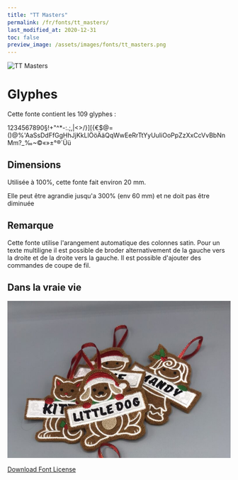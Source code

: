 ```yaml
---
title: "TT Masters"
permalink: /fr/fonts/tt_masters/
last_modified_at: 2020-12-31
toc: false
preview_image: /assets/images/fonts/tt_masters.png
---
```

![TT Masters](/assets/images/fonts/tt_masters.png)
# Glyphes

Cette fonte contient les 109 glyphes :


1234567890§!+"^*-:.;,|<>/\}][{€$@=()@%'AaSsDdFfGgHhJjKkLlÖöÄäQqWwEeRrTtYyUuIiOoPpZzXxCcVvBbNnMm?_‰~©«»±°®´Üü



## Dimensions

Utilisée à 100%, cette fonte fait environ 20 mm.

Elle peut être agrandie jusqu'a 300% (env 60 mm) et ne doit pas être diminuée

## Remarque
Cette fonte utilise l'arangement automatique des colonnes satin. 
Pour un texte multiligne il est possible de broder alternativement de la gauche vers la droite  et de la droite vers la gauche.
Il est possible d'ajouter des commandes de coupe de fil.

## Dans la vraie vie 
![Etiquettes](/assets/images/fonts/TTmaster2.jpg)

	

[Download Font License](https://github.com/inkstitch/inkstitch/tree/main/fonts/tt_masters/LICENSE)
